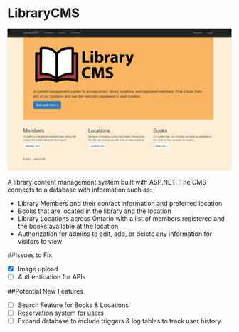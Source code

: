 # LibraryCMS

<p align="center">
<img width="600" src="https://raw.githubusercontent.com/a-hagar/LibraryCMS/master/home-screen.PNG" />
</p>

A library content management system built with ASP.NET. The CMS connects to a database with information such as:
   * Library Members and their contact information and preferred location
   * Books that are located in the library and the location
   * Library Locations across Ontario with a list of members registered and the books available at the location
   * Authorization for admins to edit, add, or delete any information for visitors to view

##Issues to Fix
- [x] Image upload
- [ ] Authentication for APIs

##Potential New Features
- [ ] Search Feature for Books & Locations
- [ ] Reservation system for users
- [ ] Expand database to include triggers & log tables to track user history
